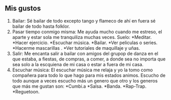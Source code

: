 ##  Mis gustos
1. Bailar: Sé bailar de todo excepto tango y flameco de ahí en fuera sé bailar de todo hasta folklor.
2. Pasar tiempo conmigo misma: Me ayuda mucho cuando me estreso, el aparte y estar sola me tranquiliza muchas veces. 
Suelo: 
*Meditar.
*Hacer ejercicio.
*Escuchar música.
*Bailar.
*Ver peliculas o series.
*Hacerme mascarillas .
*Ver tutoriales de maquillaje y uñas.
3. Salir: Me encanta salir a bailar con amigos del grupop de danza en el que estaba, a fiestas, de compras, a comer, a donde sea no importa que sea solo a la escquiena de mi casa o estar a fuera de mi casa.
4. Escuchar música: El escuchar música me relaja y yo la tomo como compañera para todo lo que hago para mis estados animos. 
Escucho de todo aunque a veces escucho más un genero que otro y los generos que más me gustan son:
*Cumbi.a
*Salsa.
*Banda.
*Rap-Trap. 
*Reguetoon.
